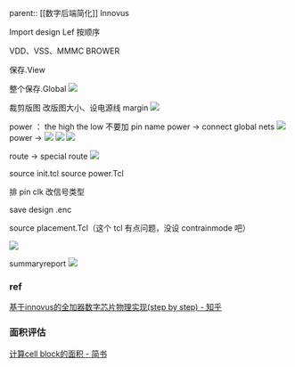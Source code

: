 parent:: [[数字后端简化]]
Innovus

Import design Lef 按顺序

VDD、VSS、MMMC BROWER

保存.View

整个保存.Global
![](https://raw.githubusercontent.com/acdefg/cdn/main/obsidian/20230920145143.png)


裁剪版图
改版图大小、设电源线 margin
![](https://raw.githubusercontent.com/acdefg/cdn/main/obsidian/20230920145211.png)

power ：
the high the low 不要加 pin name
power -> connect global nets
![](https://raw.githubusercontent.com/acdefg/cdn/main/obsidian/20230920145551.png)
power -> ![](https://raw.githubusercontent.com/acdefg/cdn/main/obsidian/20230920145748.png)
![](https://raw.githubusercontent.com/acdefg/cdn/main/obsidian/20230920145952.png)
![](https://raw.githubusercontent.com/acdefg/cdn/main/obsidian/20230920150051.png)

route -> special route
![](https://raw.githubusercontent.com/acdefg/cdn/main/obsidian/20230920150103.png)

source init.tcl
source power.Tcl

排 pin
clk 改信号类型

save design  .enc

source placement.Tcl（这个 tcl 有点问题，没设 contrainmode 吧）

![](https://raw.githubusercontent.com/acdefg/cdn/main/obsidian/20230920151510.png)

summaryreport
![](https://raw.githubusercontent.com/acdefg/cdn/main/obsidian/20230920151809.png)

### ref
[基于innovus的全加器数字芯片物理实现(step by step) - 知乎](https://zhuanlan.zhihu.com/p/56259682)

### 面积评估
[计算cell block的面积 - 简书](https://www.jianshu.com/p/17fd59369383)

